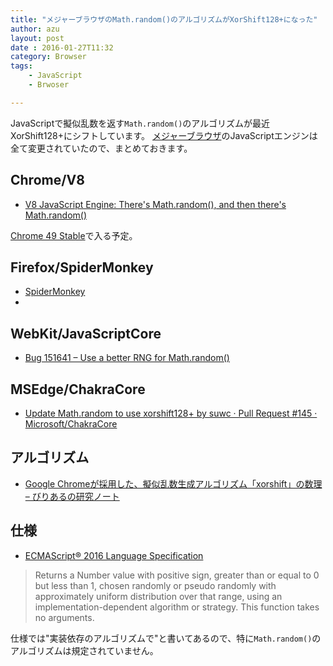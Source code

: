 ```yaml
---
title: "メジャーブラウザのMath.random()のアルゴリズムがXorShift128+になった"
author: azu
layout: post
date : 2016-01-27T11:32
category: Browser
tags:
    - JavaScript
    - Brwoser

---
```


JavaScriptで擬似乱数を返す`Math.random()`のアルゴリズムが最近XorShift128+にシフトしています。
[メジャーブラウザ](https://github.com/azu/browser-javascript-resource)のJavaScriptエンジンは全て変更されていたので、まとめておきます。

## Chrome/V8

- [V8 JavaScript Engine: There's Math.random(), and then there's Math.random()](http://v8project.blogspot.jp/2015/12/theres-mathrandom-and-then-theres.html "V8 JavaScript Engine: There&#39;s Math.random(), and then there&#39;s Math.random()")

[Chrome 49 Stable](http://v8project.blogspot.jp/2016/01/v8-release-49.html "Chrome 49 Stable")で入る予定。

## Firefox/SpiderMonkey

- [SpiderMonkey](https://bugzilla.mozilla.org/show_bug.cgi?id=322529 "SpiderMonkey")
- 
## WebKit/JavaScriptCore

- [Bug 151641 – Use a better RNG for Math.random()](https://bugs.webkit.org/show_bug.cgi?id=151641 "Bug 151641 – Use a better RNG for Math.random()")

## MSEdge/ChakraCore

- [Update Math.random to use xorshift128+ by suwc · Pull Request #145 · Microsoft/ChakraCore](https://github.com/Microsoft/ChakraCore/pull/145 "Update Math.random to use xorshift128+ by suwc · Pull Request #145 · Microsoft/ChakraCore")

## アルゴリズム

- [Google Chromeが採用した、擬似乱数生成アルゴリズム「xorshift」の数理 – びりあるの研究ノート](https://blog.visvirial.com/articles/575 "Google Chromeが採用した、擬似乱数生成アルゴリズム「xorshift」の数理 – びりあるの研究ノート")

## 仕様

- [ECMAScript® 2016 Language Specification](https://tc39.github.io/ecma262/#sec-math.random "ECMAScript® 2016 Language Specification")

> Returns a Number value with positive sign, greater than or equal to 0 but less than 1, chosen randomly or pseudo randomly with approximately uniform distribution over that range, using an implementation-dependent algorithm or strategy. This function takes no arguments.

仕様では"実装依存のアルゴリズムで"と書いてあるので、特に`Math.random()`のアルゴリズムは規定されていません。
